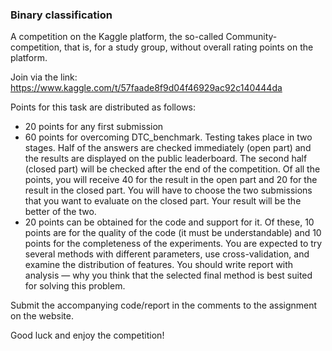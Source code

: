 ### Binary classification
A competition on the Kaggle platform, the so-called Community-competition, that is, 
for a study group, without overall rating points on the platform.

Join via the link: https://www.kaggle.com/t/57faade8f9d04f46929ac92c140444da

Points for this task are distributed as follows:
  * 20 points for any first submission
  * 60 points for overcoming DTC_benchmark. Testing takes place in two stages. 
Half of the answers are checked immediately (open part) and the results are displayed on the public leaderboard. 
The second half (closed part) will be checked after the end of the competition. 
Of all the points, you will receive 40 for the result in the open part and 20 for the result in the closed part. 
You will have to choose the two submissions that you want to evaluate on the closed part. Your result will be the better of the two.
   * 20 points can be obtained for the code and support for it. Of these, 10 points are for the quality of the code (it must be understandable) 
and 10 points for the completeness of the experiments. You are expected to try several methods with different parameters, 
use cross-validation, and examine the distribution of features. You should write report with analysis — 
why you think that the selected final method is best suited for solving this problem. 

Submit the accompanying code/report in the comments to the assignment on the website.

Good luck and enjoy the competition!
